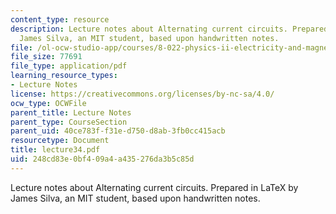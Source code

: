 ```yaml
---
content_type: resource
description: Lecture notes about Alternating current circuits. Prepared in LaTeX by
  James Silva, an MIT student, based upon handwritten notes.
file: /ol-ocw-studio-app/courses/8-022-physics-ii-electricity-and-magnetism-fall-2006/248cd83e0bf409a4a435276da3b5c85d_lecture34.pdf
file_size: 77691
file_type: application/pdf
learning_resource_types:
- Lecture Notes
license: https://creativecommons.org/licenses/by-nc-sa/4.0/
ocw_type: OCWFile
parent_title: Lecture Notes
parent_type: CourseSection
parent_uid: 40ce783f-f31e-d750-d8ab-3fb0cc415acb
resourcetype: Document
title: lecture34.pdf
uid: 248cd83e-0bf4-09a4-a435-276da3b5c85d
---
```

Lecture notes about Alternating current circuits. Prepared in LaTeX by James Silva, an MIT student, based upon handwritten notes.